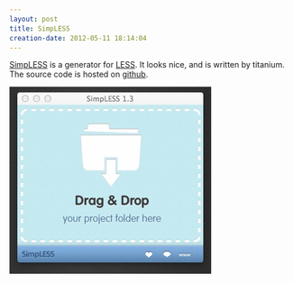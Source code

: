 ```yaml
---
layout: post
title: SimpLESS
creation-date: 2012-05-11 18:14:04
---
```

[SimpLESS](http://wearekiss.com/simpless) is a generator for [LESS](http://lesscss.org/).
It looks nice, and is written by titanium. The source code is hosted on [github](https://github.com/Paratron/SimpLESS).

<img src="img/SimpLESS-1.3.jpg"/>

